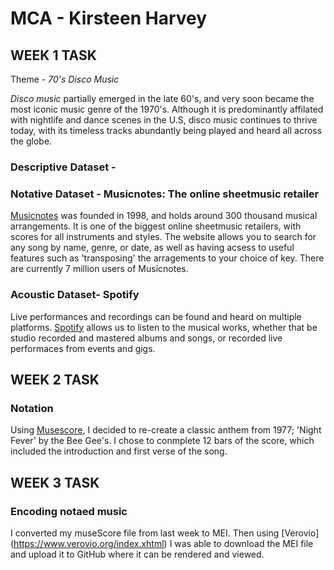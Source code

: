 # MCA - Kirsteen Harvey
## WEEK 1 TASK
Theme - *70's Disco Music*  

*Disco music* partially emerged in the late 60's, and very soon became the most iconic music genre of the 1970's. Although it is predominantly affilated with nightlife and dance scenes in the U.S, disco music continues to thrive today, with its timeless tracks abundantly being played and heard all across the globe.    

### Descriptive Dataset -


### Notative Dataset - Musicnotes: The online sheetmusic retailer

[Musicnotes](https://www.musicnotes.com/) was founded in 1998, and holds around 300 thousand musical arrangements. It is one of the biggest online sheetmusic retailers, with scores for all instruments and styles. The website allows you to search for any song by name, genre, or date, as well as having acsess to useful features such as 'transposing' the arragements to your choice of key. There are currently 7 million users of Musicnotes.

### Acoustic Dataset- Spotify  

Live performances and recordings can be found and heard on multiple platforms. [Spotify](https://www.spotify.com/uk/) allows us to listen to the musical works, whether that be studio recorded and mastered albums and songs, or recorded live performaces from events and gigs. 

## WEEK 2 TASK

### Notation

Using [Musescore](https://musescore.org/eN), I decided to re-create a classic anthem from 1977; 'Night Fever' by the Bee Gee's. I chose to conmplete 12 bars of the score, which included the introduction and first verse of the song. 

## WEEK 3 TASK 

### Encoding notaed music

I converted my museScore file from last week to MEI. Then using [Verovio] (https://www.verovio.org/index.xhtml) I was able to download the MEI file and upload it to GitHub where it can be rendered and viewed.
